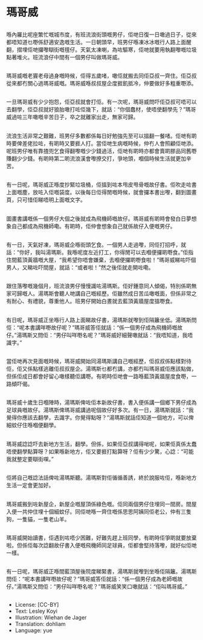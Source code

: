 # 瑪哥威

##
喺內羅比呢座繁忙嘅城市度，有班流浪街頭嘅男仔，佢哋日復一日噉過日子，從來都唔知道乜嘢係舒適安逸嘅生活。一日朝頭早，班男仔喺凍冰冰嘅行人路上面醒翻，摺埋佢哋攞嚟瞓街嘅氊仔。天氣太凍喇，為咗驅寒，佢哋就要用執翻嚟嘅垃圾點著堆火。班流浪仔中間有一個男仔叫做瑪哥威。

##
瑪哥威嘅老竇老母過身嘅時候，佢得五歲啫，噉佢就搬去同佢亞叔一齊住。佢亞叔從來都冇關心過瑪哥威嘅。瑪哥威喺叔叔屋企度捱飢抵冷，仲要做好多粗重嘢添。

##
一旦瑪哥威有少少抱怨，佢亞叔就會打佢。有一次呢，瑪哥威問吓佢亞叔可唔可以去翻學，佢亞叔就好狼胎噉打咗佢幾下，就話：“你個蠢材，使唔使翻學先？”瑪哥威過咗三年噉嘅辛苦日子，卒之就離家出走，無家可歸。

##
流浪生活非常之艱難，班男仔多數都係每日好勉強先至可以搵翻一餐啫。佢哋有啲時要俾差佬拉咗，有啲時又要捱人打。當佢哋生病嘅時候，仲冇人會照顧佢哋添。呢班男仔唯有靠揸兜乞食得翻嚟嘅少少錢過活，佢哋有啲時亦都會賣啲膠品同舊嘢賺翻少少錢。有啲時第二啲流浪漢會嚟撩交打，爭地頭，嗰個時候生活就更加辛苦。

##
有一日呢，瑪哥威正喺度抄緊垃圾桶，佢搵到咗本甩皮甩骨嘅故仔書。佢吹走咗書上面嘅塵，放咗入佢嘅袋度。以後每日佢得閒嘅時候，就會攞本書出嚟，翻到圖畫頁，只可惜佢睇唔明上面嘅文字。

##
圖畫書講嘅係一個男仔大個之後就成為飛機師嘅故仔。瑪哥威有啲時會發白日夢想象自己都成為飛機師嘞。有啲時，佢仲會想象自己就係故仔入便嘅男仔。

##
有一日，天氣好凍，瑪哥威企喺街頭乞食。一個男人走過嚟，同佢打招呼，就話：“你好，我叫湯瑪斯。我喺呢度左近打工，你得閒可以去嗰便攞啲嘢食。”佢指住間藍頂黃牆嘅大屋，“我希望你唔會嫌棄，去嗰便攞啲嘢食啦！”瑪哥威睇咗吓個男人，又睇咗吓間屋，就話：“或者啦！”然之後佢就走開咗嘞。

##
跟住落嚟嘅幾個月，班流浪男仔慢慢識咗湯瑪斯。佢好鍾意同人傾偈，特別係啲無家可歸嘅人。湯瑪斯會聽人哋講自己嘅經歷。佢雖然成日苦瓜噉嘅面，但係非常之有耐心、有禮貌，尊重他人。班男仔開始白晝就去藍頂黃牆屋度搵嘢食。

##
有日呢，瑪哥威正坐喺行人路上面睇故仔書，湯瑪斯就嚟到佢隔籬坐低。湯瑪斯問佢：“呢本書講咩嘢故仔呢？”瑪哥威答佢就話：“係一個男仔成為飛機師嘅故仔。”湯瑪斯又問佢：“男仔叫咩嘢名呢？”瑪哥威好細聲噉就話：“我唔知道，我唔識字。”

##
當佢哋再次見面嘅時候，瑪哥威開始同湯瑪斯講自己嘅經歷，佢叔叔係點樣對待佢，佢又係點樣逃離佢叔叔屋企。湯瑪斯乜都冇講，亦都冇叫瑪哥威佢應該點做，但係佢成日都會好留心噉樣聽佢講嘢。有啲時佢哋會一路喺藍頂黃牆屋度食嘢，一路傾吓偈。

##
瑪哥威十歲生日嗰陣時，湯瑪斯俾咗佢本新故仔書，書入便係講一個鄉下男仔成為足球員嘅故仔。湯瑪斯俾瑪哥威講過呢個故仔好多次。有一日，湯瑪斯就話：“我覺得你應該去翻學，去識字。你覺得點呀？”湯瑪斯就話佢知道一個地方，可以俾細蚊仔住喺嗰便翻學。

##
瑪哥威諗諗吓去新地方生活，翻學。但係，如果佢亞叔講得啱呢，如果佢真係太蠢唔使翻學點算呀？如果喺新地方，佢又要捱打點算呀？佢有少少驚，心諗：“可能我就整定要瞓街㗎。”

##
佢將自己嘅諗法話俾咗湯瑪斯聽。湯瑪斯對佢循循善誘，終於說服咗佢，喺新地方生活一定會更加好。

##
瑪哥威搬到咗新屋企，新屋企嘅屋頂係綠色嘅。佢同兩個男仔住埋同一間房。間屋入便一共仲住埋十個細蚊仔。同佢哋喺一齊住嘅係思思阿姨同佢老公，仲有三隻狗，一隻貓，一隻老山羊。

##
瑪哥威開始讀書，佢遇到咗唔少困難，好難先趕上班同學，有啲時佢爭啲就要放棄啦。但係佢每次諗翻故仔書入便嘅飛機師同足球員，佢都會堅持落嚟，就好似佢哋一樣。

##
有一日呢，瑪哥威正喺間藍頂屋後院度睇緊書，湯瑪斯就嚟到坐喺佢隔籬。湯瑪斯問佢：“呢本書講咩嘢故仔呢？”瑪哥威答佢就話：“係一個男仔成為老師嘅故仔。”湯瑪斯又問佢：“男仔叫咩嘢名呢？”瑪哥威笑笑口噉就話：“佢叫瑪哥威。”

##
* License: [CC-BY]
* Text: Lesley Koyi
* Illustration: Wiehan de Jager
* Translation: dohliam
* Language: yue
